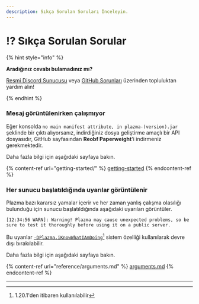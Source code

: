 ```yaml
---
description: Sıkça Sorulan Soruları İnceleyin.
---
```


# ⁉️ Sıkça Sorulan Sorular

{% hint style="info" %}

**Aradığınız cevabı bulamadınız mı?**

[Resmi Discord Sunucusu](https://discord.gg/MmfC52K8A8) veya [GitHub Sorunları](https://github.com/PlazmaMC/PlazmaBukkit/issues) üzerinden topluluktan yardım alın!

{% endhint %}

### Mesaj görüntülenirken çalışmıyor

Eğer konsolda `no main manifest attribute, in plazma-(version).jar` şeklinde bir çıktı alıyorsanız, indirdiğiniz dosya geliştirme amaçlı bir API dosyasıdır, GitHub sayfasından **Reobf Paperweight**'i indirmeniz gerekmektedir.

Daha fazla bilgi için aşağıdaki sayfaya bakın.

{% content-ref url="getting-started/" %}
[getting-started](getting-started#id-2)
{% endcontent-ref %}

### Her sunucu başlatıldığında uyarılar görüntülenir

Plazma bazı kararsız yamalar içerir ve her zaman yanlış çalışma olasılığı bulunduğu için sunucu başlatıldığında aşağıdaki uyarıları görüntüler.

```log
[12:34:56 WARN]: Warning! Plazma may cause unexpected problems, so be sure to test it thoroughly before using it on a public server.
```

Bu uyarılar [`-DPlazma.iKnowWhatIAmDoing`](#user-content-fn-1)[^1] sistem özelliği kullanılarak devre dışı bırakılabilir.

Daha fazla bilgi için aşağıdaki sayfaya bakın.

{% content-ref url="reference/arguments.md" %}
[arguments.md](reference/arguments.md#plazma.iknowwhatiamdoing)
{% endcontent-ref %}

***

[^1]: 1.20.1'den itibaren kullanılabilir
